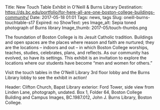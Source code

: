 Title: New Touch Table Exhibit in O'Neill & Burns Library
Destination: https://ds.bc.edu/portfolio/for-here-all-are-one-boston-college-buildings-community/
Date: 2017-05-18 01:01 
Tags: news, tags 
Slug: oneill-burns-touchtable-s17
Expired:  no
ShowText: yes
Image_alt: Sepia toned photograph of Burns library
Image_thumb: 2017-05/touch-thumbs.png

The foundation of Boston College is its Jesuit Catholic tradition. Buildings and open spaces are the places where reason and faith are nurtured; they are the locations – indoors and out – in which Boston College worships, teaches, studies, celebrates, plans, and reflects. As our community has evolved, so have its settings. This exhibit is an invitation to explore the locations where our students have become “men and women for others.”

Visit the touch tables in the O’Neill Library 3rd floor lobby and the Burns Library lobby to see the exhibit in action!

Header: Clifton Church, Bapst Library exterior: Ford Tower, side view from Linden Lane, photograph, undated. Box 1, Folder 64, Boston College Building and Campus Images, BC.1987.012, John J. Burns Library, Boston College.